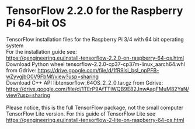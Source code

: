 # TensorFlow 2.2.0 for the Raspberry Pi 64-bit OS
TensorFlow installation files for the Raspberry Pi 3/4 with 64 bit operating system
<br/>
For the installation guide see: <br/>
https://qengineering.eu/install-tensorflow-2.2.0-on-raspberry-64-os.html <br/>
Download Python wheel tensorflow-2.2.0-cp37-cp37m-linux_aarch64.whl from Gdrive: https://drive.google.com/file/d/1fR9lsi_bsI_npPFB-wZyvgjbO0V9FbMf/view?usp=sharing <br/>
Download C++ API libtensorflow_64OS_2_2_0.tar.gz from Gdrive: https://drive.google.com/file/d/1TErP9AfTTiWQB9E82JnwAaqFMuM82YaN/view?usp=sharing <br/><br/>
Please notice, this is the full TensorFlow package, not the small computer TensorFlow Lite version.
For this guide of TensorFlow Lite see https://qengineering.eu/install-tensorflow-2-lite-on-raspberry-64-os.html <br/>
<br/>
